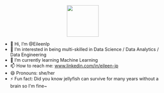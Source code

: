 <div id="header" align="center">
  <img src="https://www.pinterest.com/pin/because-of-you-honkai-impact-gif-because-of-you-honkai-impact-elysia-discover-share-gifs--301107925101733028/" width="100"/>
</div>

- 👋 Hi, I’m @EileenIp
- 👀 I’m interested in being multi-skilled in Data Science / Data Analytics / Data Engineering
- 🌱 I’m currently learning Machine Learning
- 📫 How to reach me: www.linkedin.com/in/eileen-ip
- 😄 Pronouns: she/her
- ⚡ Fun fact: Did you know jellyfish can survive for many years without a brain so I'm fine~

<img src="https://komarev.com/ghpvc/?username=your-github-username&style=flat-square&color=blue" alt=""/>

<!---
EileenIp/EileenIp is a ✨ special ✨ repository because its `README.md` (this file) appears on your GitHub profile.
You can click the Preview link to take a look at your changes.
--->
